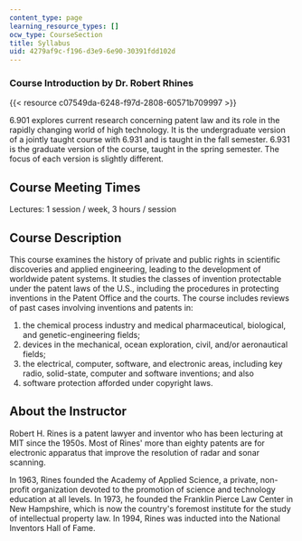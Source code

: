 ```yaml
---
content_type: page
learning_resource_types: []
ocw_type: CourseSection
title: Syllabus
uid: 4279af9c-f196-d3e9-6e90-30391fdd102d
---
```


### Course Introduction by Dr. Robert Rhines

{{< resource c07549da-6248-f97d-2808-60571b709997 >}}

6.901 explores current research concerning patent law and its role in the rapidly changing world of high technology. It is the undergraduate version of a jointly taught course with 6.931 and is taught in the fall semester. 6.931 is the graduate version of the course, taught in the spring semester. The focus of each version is slightly different.

Course Meeting Times
--------------------

Lectures: 1 session / week, 3 hours / session

Course Description
------------------

This course examines the history of private and public rights in scientific discoveries and applied engineering, leading to the development of worldwide patent systems. It studies the classes of invention protectable under the patent laws of the U.S., including the procedures in protecting inventions in the Patent Office and the courts. The course includes reviews of past cases involving inventions and patents in:

1.  the chemical process industry and medical pharmaceutical, biological, and genetic-engineering fields;
2.  devices in the mechanical, ocean exploration, civil, and/or aeronautical fields;
3.  the electrical, computer, software, and electronic areas, including key radio, solid-state, computer and software inventions; and also
4.  software protection afforded under copyright laws.

About the Instructor
--------------------

Robert H. Rines is a patent lawyer and inventor who has been lecturing at MIT since the 1950s. Most of Rines' more than eighty patents are for electronic apparatus that improve the resolution of radar and sonar scanning.

In 1963, Rines founded the Academy of Applied Science, a private, non-profit organization devoted to the promotion of science and technology education at all levels. In 1973, he founded the Franklin Pierce Law Center in New Hampshire, which is now the country's foremost institute for the study of intellectual property law. In 1994, Rines was inducted into the National Inventors Hall of Fame.